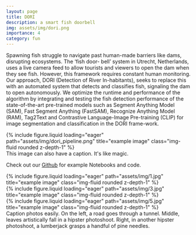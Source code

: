```yaml
---
layout: page
title: DORI
description: a smart fish doorbell
img: assets/img/dori.png
importance: 4
category: fun
---
```


Spawning fish struggle to navigate past human-made barriers like dams, disrupting ecosystems. The ‘fish door-
bell’ system in Utrecht, Netherlands, uses a live camera feed to allow tourists and viewers to open the dam when they see fish. However, this framework requires constant human monitoring. Our approach, DORI (Detection of River In-habitants), seeks to replace this with an automated system that detects and classifies fish, signaling the dam to open autonomously. We optimize the runtime and performance of the algorithm by integrating and testing the fish detection performance of the state-of-the-art pre-trained models such as Segment Anything Model (SAM), Fast Segment Anything (FastSAM), Recognize Anything Model (RAM), Tag2Text and Contrastive Language-Image Pre-training (CLIP) for image segmentation and classification in the DORI frame-work.


<div class="row">
    <div class="col-sm mt-3 mt-md-0">
        {% include figure.liquid loading="eager" path="assets/img/dori_pipeline.png" title="example image" class="img-fluid rounded z-depth-1" %}
    </div>
</div>
<div class="caption">
    This image can also have a caption. It's like magic.
</div>

Check out our [Github](https://github.com/annika-thomas/DORI) for example Notebooks and code.

<div class="row">
    <div class="col-sm mt-3 mt-md-0">
        {% include figure.liquid loading="eager" path="assets/img/1.jpg" title="example image" class="img-fluid rounded z-depth-1" %}
    </div>
    <div class="col-sm mt-3 mt-md-0">
        {% include figure.liquid loading="eager" path="assets/img/3.jpg" title="example image" class="img-fluid rounded z-depth-1" %}
    </div>
    <div class="col-sm mt-3 mt-md-0">
        {% include figure.liquid loading="eager" path="assets/img/5.jpg" title="example image" class="img-fluid rounded z-depth-1" %}
    </div>
</div>
<div class="caption">
    Caption photos easily. On the left, a road goes through a tunnel. Middle, leaves artistically fall in a hipster photoshoot. Right, in another hipster photoshoot, a lumberjack grasps a handful of pine needles.
</div>

